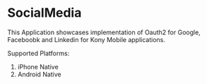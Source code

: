 SocialMedia
===========
This Application showcases implementation of Oauth2 for Google, Faceboobk and Linkedin for Kony Mobile applications.



Supported Platforms:

1. iPhone Native
2. Android Native
